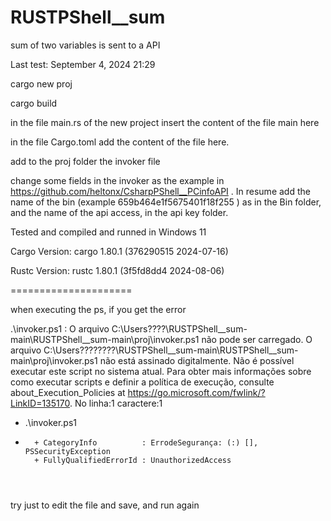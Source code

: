 # RUSTPShell__sum
sum of two variables is sent to a API

Last test: September 4, 2024 21:29

cargo new proj

cargo build

in the file main.rs of the new project insert the content of the file main here

in the file Cargo.toml add the content of the file here.

add to the proj folder the invoker file

change some fields in the invoker as the example in https://github.com/heltonx/CsharpPShell__PCinfoAPI . In resume add the name of the bin (example 659b464e1f5675401f18f255 ) as in the Bin folder, and the name of the api access, in the api key folder.

Tested and compiled and runned in Windows 11

Cargo Version: cargo 1.80.1 (376290515 2024-07-16) 

Rustc Version: rustc 1.80.1 (3f5fd8dd4 2024-08-06)


=====================


when executing the ps, if you get the error



.\invoker.ps1 : O arquivo C:\Users\????\RUSTPShell__sum-main\RUSTPShell__sum-main\proj\invoker.ps1 não pode
ser carregado. O arquivo C:\Users\?????\???\RUSTPShell__sum-main\RUSTPShell__sum-main\proj\invoker.ps1 não está
assinado digitalmente. Não é possível executar este script no sistema atual. Para obter mais informações sobre como
executar scripts e definir a política de execução, consulte about_Execution_Policies at
https://go.microsoft.com/fwlink/?LinkID=135170.
No linha:1 caractere:1
+ .\invoker.ps1
+ ~~~~~~~~~~~~~
    + CategoryInfo          : ErrodeSegurança: (:) [], PSSecurityException
    + FullyQualifiedErrorId : UnauthorizedAccess




try just to edit the file and save, and run again
